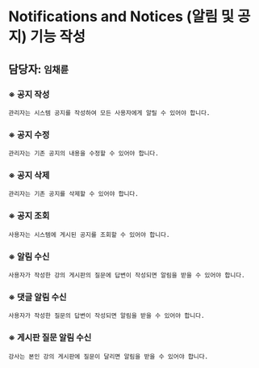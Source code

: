# Notifications and Notices (알림 및 공지) 기능 작성

## 담당자: `임채륜`

### ※ 공지 작성	
`관리자는 시스템 공지를 작성하여 모든 사용자에게 알릴 수 있어야 합니다.`

### ※ 공지 수정
`관리자는 기존 공지의 내용을 수정할 수 있어야 합니다.`

### ※ 공지 삭제	
`관리자는 기존 공지를 삭제할 수 있어야 합니다.`

### ※ 공지 조회
`사용자는 시스템에 게시된 공지를 조회할 수 있어야 합니다.`

### ※ 알림 수신	
`사용자가 작성한 강의 게시판의 질문에 답변이 작성되면 알림을 받을 수 있어야 합니다.`

### ※ 댓글 알림 수신	
`사용자가 작성한 질문의 답변이 작성되면 알림을 받을 수 있어야 합니다.`

### ※ 게시판 질문 알림 수신	
`강사는 본인 강의 게시판에 질문이 달리면 알림을 받을 수 있어야 합니다.`